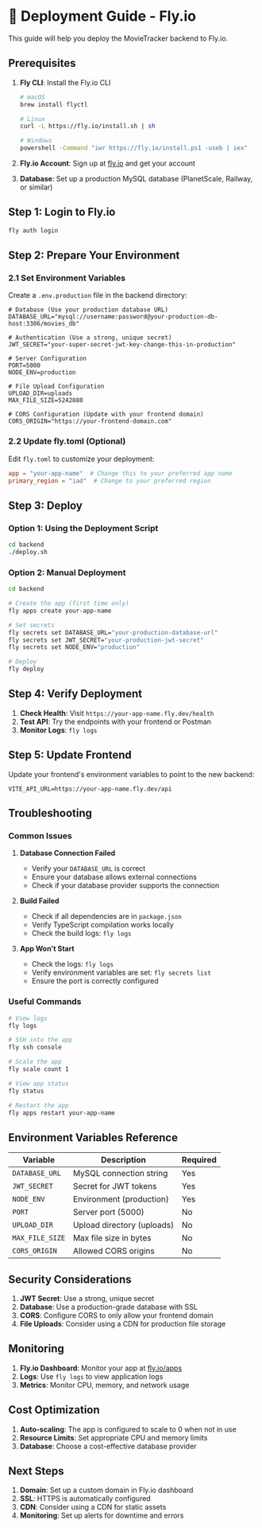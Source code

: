 # 🚀 Deployment Guide - Fly.io

This guide will help you deploy the MovieTracker backend to Fly.io.

## Prerequisites

1. **Fly CLI**: Install the Fly.io CLI
   ```bash
   # macOS
   brew install flyctl
   
   # Linux
   curl -L https://fly.io/install.sh | sh
   
   # Windows
   powershell -Command "iwr https://fly.io/install.ps1 -useb | iex"
   ```

2. **Fly.io Account**: Sign up at [fly.io](https://fly.io) and get your account

3. **Database**: Set up a production MySQL database (PlanetScale, Railway, or similar)

## Step 1: Login to Fly.io

```bash
fly auth login
```

## Step 2: Prepare Your Environment

### 2.1 Set Environment Variables

Create a `.env.production` file in the backend directory:

```env
# Database (Use your production database URL)
DATABASE_URL="mysql://username:password@your-production-db-host:3306/movies_db"

# Authentication (Use a strong, unique secret)
JWT_SECRET="your-super-secret-jwt-key-change-this-in-production"

# Server Configuration
PORT=5000
NODE_ENV=production

# File Upload Configuration
UPLOAD_DIR=uploads
MAX_FILE_SIZE=5242880

# CORS Configuration (Update with your frontend domain)
CORS_ORIGIN="https://your-frontend-domain.com"
```

### 2.2 Update fly.toml (Optional)

Edit `fly.toml` to customize your deployment:

```toml
app = "your-app-name"  # Change this to your preferred app name
primary_region = "iad"  # Change to your preferred region
```

## Step 3: Deploy

### Option 1: Using the Deployment Script

```bash
cd backend
./deploy.sh
```

### Option 2: Manual Deployment

```bash
cd backend

# Create the app (first time only)
fly apps create your-app-name

# Set secrets
fly secrets set DATABASE_URL="your-production-database-url"
fly secrets set JWT_SECRET="your-production-jwt-secret"
fly secrets set NODE_ENV="production"

# Deploy
fly deploy
```

## Step 4: Verify Deployment

1. **Check Health**: Visit `https://your-app-name.fly.dev/health`
2. **Test API**: Try the endpoints with your frontend or Postman
3. **Monitor Logs**: `fly logs`

## Step 5: Update Frontend

Update your frontend's environment variables to point to the new backend:

```env
VITE_API_URL=https://your-app-name.fly.dev/api
```

## Troubleshooting

### Common Issues

1. **Database Connection Failed**
   - Verify your `DATABASE_URL` is correct
   - Ensure your database allows external connections
   - Check if your database provider supports the connection

2. **Build Failed**
   - Check if all dependencies are in `package.json`
   - Verify TypeScript compilation works locally
   - Check the build logs: `fly logs`

3. **App Won't Start**
   - Check the logs: `fly logs`
   - Verify environment variables are set: `fly secrets list`
   - Ensure the port is correctly configured

### Useful Commands

```bash
# View logs
fly logs

# SSH into the app
fly ssh console

# Scale the app
fly scale count 1

# View app status
fly status

# Restart the app
fly apps restart your-app-name
```

## Environment Variables Reference

| Variable | Description | Required |
|----------|-------------|----------|
| `DATABASE_URL` | MySQL connection string | Yes |
| `JWT_SECRET` | Secret for JWT tokens | Yes |
| `NODE_ENV` | Environment (production) | Yes |
| `PORT` | Server port (5000) | No |
| `UPLOAD_DIR` | Upload directory (uploads) | No |
| `MAX_FILE_SIZE` | Max file size in bytes | No |
| `CORS_ORIGIN` | Allowed CORS origins | No |

## Security Considerations

1. **JWT Secret**: Use a strong, unique secret
2. **Database**: Use a production-grade database with SSL
3. **CORS**: Configure CORS to only allow your frontend domain
4. **File Uploads**: Consider using a CDN for production file storage

## Monitoring

1. **Fly.io Dashboard**: Monitor your app at [fly.io/apps](https://fly.io/apps)
2. **Logs**: Use `fly logs` to view application logs
3. **Metrics**: Monitor CPU, memory, and network usage

## Cost Optimization

1. **Auto-scaling**: The app is configured to scale to 0 when not in use
2. **Resource Limits**: Set appropriate CPU and memory limits
3. **Database**: Choose a cost-effective database provider

## Next Steps

1. **Domain**: Set up a custom domain in Fly.io dashboard
2. **SSL**: HTTPS is automatically configured
3. **CDN**: Consider using a CDN for static assets
4. **Monitoring**: Set up alerts for downtime and errors 